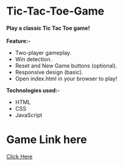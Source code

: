 # Tic-Tac-Toe-Game
<b>Play a classic Tic Tac Toe game!</b><br><br>
<b>Feature:-</b>
<ul>
    <li>Two-player gameplay.</li>
    <li>Win detection.</li>
    <li>Reset and New Game buttons (optional).</li>
    <li>Responsive design (basic).</li>
    <li>Open index.html in your browser to play!</li>
</ul>

<B>Technologies used:-</b>
<ul>
    <li>HTML</li>
    <li>CSS</li>
    <li>JavaScript</li>
</ul>

# Game Link here
<a href="/">Click Here</a>